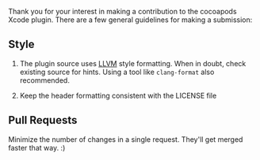 Thank you for your interest in making a contribution to the cocoapods Xcode plugin. There are a few general guidelines for making a submission:

## Style

1. The plugin source uses
[LLVM](http://llvm.org/docs/CodingStandards.html) style formatting. When in doubt, check existing source for hints. Using a tool like `clang-format` also recommended.

2. Keep the header formatting consistent with the LICENSE file

## Pull Requests

Minimize the number of changes in a single request. They'll get merged faster that way. :)
